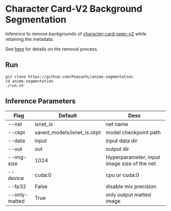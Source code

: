 # Character Card-V2 Background Segmentation 

Inference to remove backgrounds of [character-card-spec-v2](https://github.com/malfoyslastname/character-card-spec-v2) while retaining the metadata. 

See [here](https://github.com/SkyTNT/anime-segmentation) for details on the removal process. 


## Run 

```
git clone https://github.com/PeasantL/anime-segmentation
cd anime-segmentation
./run.sh
```


## Inference Parameters

| Flag | Default | Desc |
| --- | --- | --- |
| --net |  isnet_is  | net name |
| --ckpt | saved_models/isnet_is.ckpt | model checkpoint path |
| --data | input | input data dir |
| --out | out | output dir |
| --img-size | 1024 | Hyperparameter, input image size of the net |
| --device | cuda:0 | cpu or cuda:0 |
| --fp32 | False | disable mix precision |
| --only-matted | True | only output matted image |

